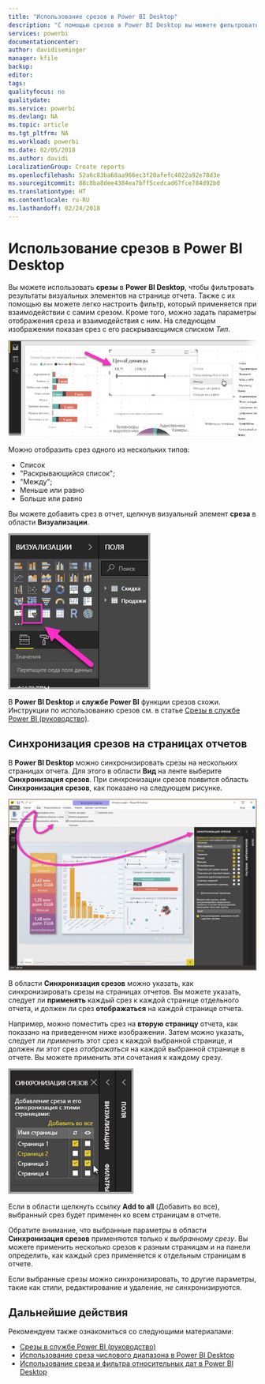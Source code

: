 ```yaml
---
title: "Использование срезов в Power BI Desktop"
description: "С помощью срезов в Power BI Desktop вы можете фильтровать, выделять и настраивать отчеты."
services: powerbi
documentationcenter: 
author: davidiseminger
manager: kfile
backup: 
editor: 
tags: 
qualityfocus: no
qualitydate: 
ms.service: powerbi
ms.devlang: NA
ms.topic: article
ms.tgt_pltfrm: NA
ms.workload: powerbi
ms.date: 02/05/2018
ms.author: davidi
LocalizationGroup: Create reports
ms.openlocfilehash: 52a6c83ba68aa966ec3f20afefc4022a92e78d3e
ms.sourcegitcommit: 88c8ba8dee4384ea7bff5cedcad67fce784d92b0
ms.translationtype: HT
ms.contentlocale: ru-RU
ms.lasthandoff: 02/24/2018
---
```

# <a name="using-slicers-power-bi-desktop"></a>Использование срезов в Power BI Desktop

Вы можете использовать **срезы** в **Power BI Desktop**, чтобы фильтровать результаты визуальных элементов на странице отчета. Также с их помощью вы можете легко настроить фильтр, который применяется при взаимодействии с самим срезом. Кроме того, можно задать параметры отображения среза и взаимодействия с ним. На следующем изображении показан срез с его раскрывающимся списком *Тип*. 

![](media/desktop-slicers/desktop-slicers_01.png)

Можно отобразить срез одного из нескольких типов:

* Список
* "Раскрывающийся список";
* "Между";
* Меньше или равно
* Больше или равно

Вы можете добавить срез в отчет, щелкнув визуальный элемент **среза** в области **Визуализации**.

![](media/desktop-slicers/desktop-slicers_02.png)

В **Power BI Desktop** и **службе Power BI** функции срезов схожи. Инструкции по использованию срезов см. в статье [Срезы в службе Power BI (руководство)](power-bi-visualization-slicers.md).

## <a name="synchronize-slicers-across-report-pages"></a>Синхронизация срезов на страницах отчетов

В **Power BI Desktop** можно синхронизировать срезы на нескольких страницах отчета. Для этого в области **Вид** на ленте выберите **Синхронизация срезов**. При синхронизации срезов появится область **Синхронизация срезов**, как показано на следующем рисунке.

![](media/desktop-slicers/desktop-slicers_03.png)

В области **Синхронизация срезов** можно указать, как синхронизировать срезы на страницах отчетов. Вы можете указать, следует ли **применять** каждый срез к каждой странице отдельного отчета, и должен ли срез **отображаться** на каждой странице отчета.

Например, можно поместить срез на **вторую страницу** отчета, как показано на приведенном ниже изображении. Затем можно указать, следует ли *применить* этот срез к каждой выбранной странице, и должен ли этот срез *отображаться* на каждой выбранной странице в отчете. Вы можете применить эти сочетания к каждому срезу. 

![](media/desktop-slicers/desktop-slicers_04.png)

Если в области щелкнуть ссылку **Add to all** (Добавить во все), выбранный срез будет применен ко всем страницам в отчете.

Обратите внимание, что выбранные параметры в области **Синхронизация срезов** применяются только к *выбранному срезу*. Вы можете применить несколько срезов к разным страницам и на панели определить, как каждый срез применяется к отдельным страницам в отчете. 

Если выбранные срезы можно синхронизировать, то другие параметры, такие как стили, редактирование и удаление, *не* синхронизируются. 

## <a name="next-steps"></a>Дальнейшие действия

Рекомендуем также ознакомиться со следующими материалами:

* [Срезы в службе Power BI (руководство)](power-bi-visualization-slicers.md)
* [Использование среза числового диапазона в Power BI Desktop](desktop-slicer-numeric-range.md)
* [Использование среза и фильтра относительных дат в Power BI Desktop](desktop-slicer-filter-date-range.md)

